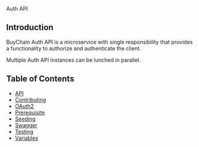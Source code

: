 Auth API

## Introduction

BuyChain Auth API is a microservice with single responsibility that provides a functionality to authorize and
authenticate the client.

Multiple Auth API instances can be lunched in parallel.

## Table of Contents

* [API](doc/API.md)
* [Contributing](https://github.com/buychain/contribution-guideline/blob/master/doc/CONTRIBUTING.md)
* [OAuth2](doc/OAUTH2.md)
* [Prerequisite](doc/PREREQUISITE.md)
* [Seeding](doc/SEEDING.md)
* [Swagger](doc/SWAGGER.md)
* [Testing](doc/TESTING.md)
* [Variables](doc/VARIABLES.md)
